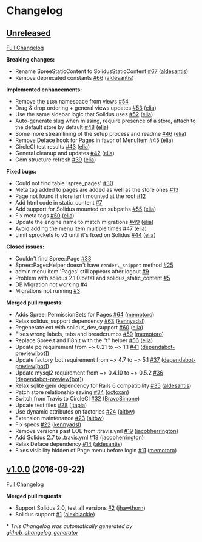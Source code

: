 # Changelog

## [Unreleased](https://github.com/solidusio-contrib/solidus_static_content/tree/HEAD)

[Full Changelog](https://github.com/solidusio-contrib/solidus_static_content/compare/v1.0.0...HEAD)

**Breaking changes:**

- Rename SpreeStaticContent to SolidusStaticContent [\#67](https://github.com/solidusio-contrib/solidus_static_content/pull/67) ([aldesantis](https://github.com/aldesantis))
- Remove deprecated constants [\#66](https://github.com/solidusio-contrib/solidus_static_content/pull/66) ([aldesantis](https://github.com/aldesantis))

**Implemented enhancements:**

- Remove the `I18n` namespace from views [\#54](https://github.com/solidusio-contrib/solidus_static_content/issues/54)
- Drag & drop ordering + general views updates [\#53](https://github.com/solidusio-contrib/solidus_static_content/pull/53) ([elia](https://github.com/elia))
- Use the same sidebar logic that Solidus uses [\#52](https://github.com/solidusio-contrib/solidus_static_content/pull/52) ([elia](https://github.com/elia))
- Auto-generate slug when missing, require presence of a store, attach to the default store by default [\#48](https://github.com/solidusio-contrib/solidus_static_content/pull/48) ([elia](https://github.com/elia))
- Some more streamlining of the setup process and readme [\#46](https://github.com/solidusio-contrib/solidus_static_content/pull/46) ([elia](https://github.com/elia))
- Remove Deface hook for Pages in favor of MenuItem [\#45](https://github.com/solidusio-contrib/solidus_static_content/pull/45) ([elia](https://github.com/elia))
- CircleCI test results [\#43](https://github.com/solidusio-contrib/solidus_static_content/pull/43) ([elia](https://github.com/elia))
- General cleanup and updates [\#42](https://github.com/solidusio-contrib/solidus_static_content/pull/42) ([elia](https://github.com/elia))
- Gem structure refresh [\#39](https://github.com/solidusio-contrib/solidus_static_content/pull/39) ([elia](https://github.com/elia))

**Fixed bugs:**

- Could not find table 'spree\_pages'  [\#30](https://github.com/solidusio-contrib/solidus_static_content/issues/30)
- Meta tag added to pages are added as well as the store ones [\#13](https://github.com/solidusio-contrib/solidus_static_content/issues/13)
- Page not found if store isn't mounted at the root [\#12](https://github.com/solidusio-contrib/solidus_static_content/issues/12)
- Add html code in static\_content [\#7](https://github.com/solidusio-contrib/solidus_static_content/issues/7)
- Add support for Solidus mounted on subpaths [\#55](https://github.com/solidusio-contrib/solidus_static_content/pull/55) ([elia](https://github.com/elia))
- Fix meta tags [\#50](https://github.com/solidusio-contrib/solidus_static_content/pull/50) ([elia](https://github.com/elia))
- Update the engine name to match migrations [\#49](https://github.com/solidusio-contrib/solidus_static_content/pull/49) ([elia](https://github.com/elia))
- Avoid adding the menu item multiple times [\#47](https://github.com/solidusio-contrib/solidus_static_content/pull/47) ([elia](https://github.com/elia))
- Limit sprockets to v3 until it's fixed on Solidus [\#44](https://github.com/solidusio-contrib/solidus_static_content/pull/44) ([elia](https://github.com/elia))

**Closed issues:**

- Couldn't find Spree::Page [\#33](https://github.com/solidusio-contrib/solidus_static_content/issues/33)
- Spree::PagesHelper doesn't have `render\_snippet` method [\#25](https://github.com/solidusio-contrib/solidus_static_content/issues/25)
- admin menu item 'Pages' still appears after logout [\#9](https://github.com/solidusio-contrib/solidus_static_content/issues/9)
- Problem with solidus 2.1.0.beta1 and solidus\_static\_content [\#5](https://github.com/solidusio-contrib/solidus_static_content/issues/5)
- DB Migration not working [\#4](https://github.com/solidusio-contrib/solidus_static_content/issues/4)
- Migrations not running [\#3](https://github.com/solidusio-contrib/solidus_static_content/issues/3)

**Merged pull requests:**

- Adds Spree::PermissionSets for Pages [\#64](https://github.com/solidusio-contrib/solidus_static_content/pull/64) ([memotoro](https://github.com/memotoro))
- Relax solidus\_support dependency [\#63](https://github.com/solidusio-contrib/solidus_static_content/pull/63) ([kennyadsl](https://github.com/kennyadsl))
- Regenerate ext with solidus\_dev\_support [\#60](https://github.com/solidusio-contrib/solidus_static_content/pull/60) ([elia](https://github.com/elia))
- Fixes wrong labels, tabs and breadcrumbs [\#59](https://github.com/solidusio-contrib/solidus_static_content/pull/59) ([memotoro](https://github.com/memotoro))
- Replace Spree.t and I18n.t with the "t" helper [\#56](https://github.com/solidusio-contrib/solidus_static_content/pull/56) ([elia](https://github.com/elia))
- Update pg requirement from ~\> 0.21 to ~\> 1.1 [\#41](https://github.com/solidusio-contrib/solidus_static_content/pull/41) ([dependabot-preview[bot]](https://github.com/apps/dependabot-preview))
- Update factory\_bot requirement from ~\> 4.7 to ~\> 5.1 [\#37](https://github.com/solidusio-contrib/solidus_static_content/pull/37) ([dependabot-preview[bot]](https://github.com/apps/dependabot-preview))
- Update mysql2 requirement from ~\> 0.4.10 to ~\> 0.5.2 [\#36](https://github.com/solidusio-contrib/solidus_static_content/pull/36) ([dependabot-preview[bot]](https://github.com/apps/dependabot-preview))
- Relax sqlite gem dependency for Rails 6 compatibility [\#35](https://github.com/solidusio-contrib/solidus_static_content/pull/35) ([aldesantis](https://github.com/aldesantis))
- Patch store relationship saving [\#34](https://github.com/solidusio-contrib/solidus_static_content/pull/34) ([octoxan](https://github.com/octoxan))
- Switch from Travis to CircleCI [\#32](https://github.com/solidusio-contrib/solidus_static_content/pull/32) ([BravoSimone](https://github.com/BravoSimone))
- Update test files [\#28](https://github.com/solidusio-contrib/solidus_static_content/pull/28) ([jtapia](https://github.com/jtapia))
- Use dynamic attributes on factories [\#24](https://github.com/solidusio-contrib/solidus_static_content/pull/24) ([aitbw](https://github.com/aitbw))
- Extension maintenance [\#23](https://github.com/solidusio-contrib/solidus_static_content/pull/23) ([aitbw](https://github.com/aitbw))
- Fix specs [\#22](https://github.com/solidusio-contrib/solidus_static_content/pull/22) ([kennyadsl](https://github.com/kennyadsl))
- Remove versions past EOL from .travis.yml [\#19](https://github.com/solidusio-contrib/solidus_static_content/pull/19) ([jacobherrington](https://github.com/jacobherrington))
- Add Solidus 2.7 to .travis.yml [\#18](https://github.com/solidusio-contrib/solidus_static_content/pull/18) ([jacobherrington](https://github.com/jacobherrington))
- Relax Deface dependency [\#14](https://github.com/solidusio-contrib/solidus_static_content/pull/14) ([aldesantis](https://github.com/aldesantis))
- Fixes visibility hidden of Page menu before login [\#11](https://github.com/solidusio-contrib/solidus_static_content/pull/11) ([memotoro](https://github.com/memotoro))

## [v1.0.0](https://github.com/solidusio-contrib/solidus_static_content/tree/v1.0.0) (2016-09-22)

[Full Changelog](https://github.com/solidusio-contrib/solidus_static_content/compare/3ad3f010dcb5cb66d195abe0c6c9abdd05ccc76f...v1.0.0)

**Merged pull requests:**

- Support Solidus 2.0, test all versions [\#2](https://github.com/solidusio-contrib/solidus_static_content/pull/2) ([jhawthorn](https://github.com/jhawthorn))
- Solidus support [\#1](https://github.com/solidusio-contrib/solidus_static_content/pull/1) ([alexblackie](https://github.com/alexblackie))



\* *This Changelog was automatically generated by [github_changelog_generator](https://github.com/github-changelog-generator/github-changelog-generator)*
